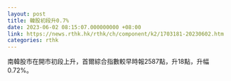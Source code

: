 ```yaml
---
layout: post
title: 韓股初段升0.7%
date: 2023-06-02 08:15:07.000000000 +08:00
link: https://news.rthk.hk/rthk/ch/component/k2/1703181-20230602.htm
categories: rthk
---
```


南韓股市在開市初段上升，首爾綜合指數較早時報2587點，升18點，升幅0.72%。
